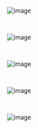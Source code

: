 ![image](https://github.com/user-attachments/assets/60b5529a-714c-4275-8bb4-4c866a236c53)

<br>

![image](https://github.com/user-attachments/assets/fb7eaf6f-d5ae-4812-979e-fca3fc38b8cc)

<br>

![image](https://github.com/user-attachments/assets/35e4631d-4f95-4762-9caa-fd2394866264)

<br>

![image](https://github.com/user-attachments/assets/85cf00a7-3d43-4041-a72a-5f2934628a01)

<br>

![image](https://github.com/user-attachments/assets/e9f29f6f-4b9b-413b-98e6-c52930df4909)

<br>

